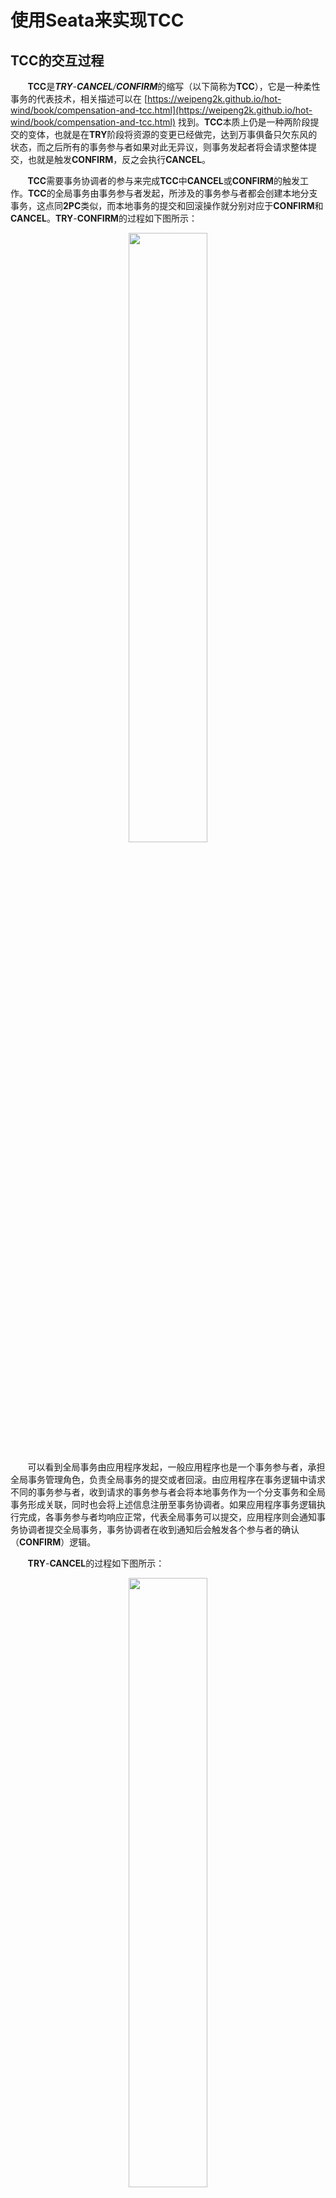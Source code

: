 # 使用**Seata**来实现**TCC**

## **TCC**的交互过程

&nbsp;&nbsp;&nbsp;&nbsp;&nbsp;&nbsp;&nbsp;**TCC**是***TRY**-**CANCEL**/**CONFIRM***的缩写（以下简称为**TCC**），它是一种柔性事务的代表技术，相关描述可以在 [https://weipeng2k.github.io/hot-wind/book/compensation-and-tcc.html](https://weipeng2k.github.io/hot-wind/book/compensation-and-tcc.html) 找到。**TCC**本质上仍是一种两阶段提交的变体，也就是在**TRY**阶段将资源的变更已经做完，达到万事俱备只欠东风的状态，而之后所有的事务参与者如果对此无异议，则事务发起者将会请求整体提交，也就是触发**CONFIRM**，反之会执行**CANCEL**。

&nbsp;&nbsp;&nbsp;&nbsp;&nbsp;&nbsp;&nbsp;**TCC**需要事务协调者的参与来完成**TCC**中**CANCEL**或**CONFIRM**的触发工作。**TCC**的全局事务由事务参与者发起，所涉及的事务参与者都会创建本地分支事务，这点同**2PC**类似，而本地事务的提交和回滚操作就分别对应于**CONFIRM**和**CANCEL**。**TRY**-**CONFIRM**的过程如下图所示：

<center>
<img src="https://weipeng2k.github.io/hot-wind/resources/tcc-using-seata/try-confirm.png" width="50%" />
</center>

&nbsp;&nbsp;&nbsp;&nbsp;&nbsp;&nbsp;&nbsp;可以看到全局事务由应用程序发起，一般应用程序也是一个事务参与者，承担全局事务管理角色，负责全局事务的提交或者回滚。由应用程序在事务逻辑中请求不同的事务参与者，收到请求的事务参与者会将本地事务作为一个分支事务和全局事务形成关联，同时也会将上述信息注册至事务协调者。如果应用程序事务逻辑执行完成，各事务参与者均响应正常，代表全局事务可以提交，应用程序则会通知事务协调者提交全局事务，事务协调者在收到通知后会触发各个参与者的确认（**CONFIRM**）逻辑。

&nbsp;&nbsp;&nbsp;&nbsp;&nbsp;&nbsp;&nbsp;**TRY**-**CANCEL**的过程如下图所示：

<center>
<img src="https://weipeng2k.github.io/hot-wind/resources/tcc-using-seata/try-cancel.png" width="50%" />
</center>

&nbsp;&nbsp;&nbsp;&nbsp;&nbsp;&nbsp;&nbsp;该过程和**TRY**-**CONFIRM**过程相似，在这个过程中，如果在事务逻辑中调用事务参与者出现错误，则应用程序会通知事务协调者对当前全局事务进行回滚，事务协调者在收到通知后会触发各个参与者的取消（**CANCEL**）逻辑。

## **TCC**的主要优势

&nbsp;&nbsp;&nbsp;&nbsp;&nbsp;&nbsp;&nbsp;**TCC**的主要优势在于性能不错，有较高的吞吐量。以电商的商品订购场景为例，买家订购商品生成订单，同时会进行商品库存扣减，这个过程需要保证如果库存满足订购的数量，订单有效，反之则订单无效，也就是说订购过程是一个事务。简单起见，整个过程涉及三个事务参与者，分别是：交易前台、订单和商品库存三个微服务系统，交易前台会调用订单和商品库存两个微服务完成订购。

&nbsp;&nbsp;&nbsp;&nbsp;&nbsp;&nbsp;&nbsp;如果使用**2PC**来确保该分布式事务的执行，假设在订购过程中，订单微服务生成了订单，但由于调用商品库存系统出现错误（库存不足或调用出错），该全局事务会进行回滚，而该过程对资源的占用如下图所示：

<center>
<img src="https://weipeng2k.github.io/hot-wind/resources/tcc-using-seata/2pc-abort-cost-time.png" width="60%" />
</center>

&nbsp;&nbsp;&nbsp;&nbsp;&nbsp;&nbsp;&nbsp;可以看到参与到该分布式事务的交易前台、订单和商品库存三个微服务，会将参与事务的资源（比如：订单数据和商品库存数据等）进行锁定，而锁定时间会横跨两个阶段。商品库存微服务反馈中止，全局事务必然中止，可是订单微服务依旧要等待协调者的通知才能继续，这使得订单资源被长时间锁定。可以看到，在**2PC**模式下，整个系统的吞吐量存在短板，事务参与者中如果存在比较耗时的操作，将会导致该问题更加明显。

&nbsp;&nbsp;&nbsp;&nbsp;&nbsp;&nbsp;&nbsp;如果换用**TCC**来处理这个场景，**TCC**事务参与者会在接受到请求后即刻提交本地事务，事务参与者之间不会由于对方处理耗时过长而相互影响，该过程对资源的占用如下图所示：

<center>
<img src="https://weipeng2k.github.io/hot-wind/resources/tcc-using-seata/tcc-cancel-cost-time.png" width="60%" />
</center>

&nbsp;&nbsp;&nbsp;&nbsp;&nbsp;&nbsp;&nbsp;从**TCC**的交互过程可以看到各个事务参与者所负责的本地事务在接收到调用请求后就会开始处理，一旦完成就会提交。订单微服务在接受到交易前台微服务的调用后就会进行订单创建，不会等待商品库存微服务的处理结果，而当事务协调者发送取消事件给订单微服务时，订单微服务会根据通知所包含的事务上下文关键信息（比如：订单ID）来取消对应的订单，且取消订单的操作也是一个本地事务。

&nbsp;&nbsp;&nbsp;&nbsp;&nbsp;&nbsp;&nbsp;相比较**2PC**而言，**TCC**对资源的锁定占用时间会短很多，呈现出一种对资源离散且短时占据的形态，而非**2PC**在整个事务周期内都会整块长时间的锁定资源。由于资源锁定时间变短，相同时间下处理本地事务数量自然增多，使得**TCC**模式下，整个系统的吞吐量会有显著的提升。

> 在微服务架构下，可以通过适当提升**TCC**链路上较为耗时的微服务实例数量，使的整个系统的吞吐量更进一步提升。

## **TCC**的使用代价

&nbsp;&nbsp;&nbsp;&nbsp;&nbsp;&nbsp;&nbsp;**TCC**对资源锁定时间的减少无疑会提升系统的吞吐量，有更好的性能表现，但任何好处都会有交换的代价，而这些代价主要体现在以下两个方面。

### 产品交互方式的改变

&nbsp;&nbsp;&nbsp;&nbsp;&nbsp;&nbsp;&nbsp;在之前的商品订购场景中，**2PC**和**TCC**模式的不同之处除了在资源锁定上，在数据的可见性上也有非常大的不同。**2PC**在处理该场景时，当订单由于库存不足生成失败，用户（或买家）在后台是无法看到订购失败的订单，并且在数据库层面也不会出现失败订单的记录，因为**2PC**追求的是强一致性，数据被回滚了。用户的订购体感就是感觉订购失败，可能是网络或者系统不稳定，那接下来再试一下就好。

&nbsp;&nbsp;&nbsp;&nbsp;&nbsp;&nbsp;&nbsp;**TCC**在处理该场景时，订单和商品库存之间没有强依赖，虽然在一个全局事务中，但是订单数据会生成，虽然可以通过状态位等技术手段使用户无法查看到该失败订单，可是它确实在数据库中生成了，只是在之后对生成的数据做取消或确认操作，是一种最终一致性的体现。当然可以在随后的**CANCEL**事件处理中将该订单删除，但是这些特殊的处理逻辑已经侵入到了系统实现中，不是一个好的选择。

&nbsp;&nbsp;&nbsp;&nbsp;&nbsp;&nbsp;&nbsp;适当改变产品的交互方式以适应**TCC**模式会是一个更好的选项。由于**TCC**是两段异步的处理模式，产品需要一定程度上面向失败设计，将失败的订单认为是一种正常的情况，用户可以看到失败的订单并能看到失败的原因。这样在订单生成的初始阶段，可以展示给用户处理中的提示信息，而最终的**CONFIRM**或者**CANCEL**通知完成处理后，反馈给用户最终的处理结果。

&nbsp;&nbsp;&nbsp;&nbsp;&nbsp;&nbsp;&nbsp;产品交互方式的适当改变，增加面向失败和容错的些许设计，会使得**TCC**模式获得更好的用户体验，同时业务产品和技术实现能够做到对齐。

### 技术实现方式的改变

&nbsp;&nbsp;&nbsp;&nbsp;&nbsp;&nbsp;&nbsp;**2PC**本质是在数据层面做分布式事务，它不需要应用代码做改造，而**TCC**实质是应用层面的**2PC**，它需要应用代码做改造来满足**TCC**所需的语义。

&nbsp;&nbsp;&nbsp;&nbsp;&nbsp;&nbsp;&nbsp;微服务接口定义需要做出改变以适应**TCC**，以订单生成接口为例，在**2PC**和**TCC**模式下的不同如下图所示：

<center>
<img src="https://weipeng2k.github.io/hot-wind/resources/tcc-using-seata/tcc-interface.png" width="70%" />
</center>

&nbsp;&nbsp;&nbsp;&nbsp;&nbsp;&nbsp;&nbsp;可以看到在**2PC**（上图左半部分）模式下，应用对于接口的定义不会受到约束，这点是**2PC**的优势，事务协调者同数据源进行协作实现分布式事务，一定程度上对应用透明。而**TCC**（上图右半部分）模式下，应用成为分布式事务中的主角，它需要同事务协调者进行交互，所以在接口定义上需要定义出数据的创建、取消和确认三个不同的方法来分别应对**TCC**中的**TRY**、**CANCEL**和**CONFIRM**逻辑处理。

&nbsp;&nbsp;&nbsp;&nbsp;&nbsp;&nbsp;&nbsp;对于**2PC**而言，如果准备阶段投票出现了中止，则在后续的提交阶段数据源会将数据进行回滚。**TCC**实际是需要用户编写取消的逻辑来处理之前**TRY**阶段生成的数据，对于数据源而言，这又是另一次提交。

&nbsp;&nbsp;&nbsp;&nbsp;&nbsp;&nbsp;&nbsp;在上图中的**TCC**模式下，对于订单生成服务`OrderCreateService`定义了三个方法`createOrder`、`cancelOrder`和`confirmOrder`分别应对订单生成过程中的**TRY**、**CANCEL**和**CONFIRM**逻辑。**TCC**除了对应用接口定义产生了侵入，对于这些方法的实现也有隐性的要求，也就是方法实现需要做到幂等。以`cancelOrder`为例，在取消订单时需要先获取订单，且订单是新生成、没有被取消且没有被确认的情况下才能够进行取消处理，这么做的原因在于事务协调者对于应用的通知可能会由于网络（或其他）原因出现延迟或重复通知，所以需要由应用自身的代码逻辑保证逻辑的幂等。

## **Seata**支持**TCC**

&nbsp;&nbsp;&nbsp;&nbsp;&nbsp;&nbsp;&nbsp;使用**TCC**，需要一个事务协调者来完成对全局事务（和分支事务）的状态维护与驱动。事务协调者接受事务参与者（也就是微服务应用）本地分支事务的注册，并且在全局事务提交或回滚时调用各个事务参与者相应的确认或取消接口。

&nbsp;&nbsp;&nbsp;&nbsp;&nbsp;&nbsp;&nbsp;**TCC**事务协调者的开源实现目前在业界有多个，其中使用广泛、功能完备且稳定可靠的参考实现当属**Seata**。

> 本文使用的**Seata**版本是2021年4月发布的1.4.2版本，讲述内容主要涉及到**TCC**的使用，更详尽的内容可以访问*seata.io*，参考其官方文档。

### 什么是**Seata**

&nbsp;&nbsp;&nbsp;&nbsp;&nbsp;&nbsp;&nbsp;**Seata**是一款开源的分布式解决方案，支持诸如：**AT**（类似**2PC**）、**TCC**、**SAGA**和**XA**多种事务模式。**Seata**是基于**C/S**架构的中间件，微服务应用需要依赖**Seata**客户端来完成和**Seata**服务端的通信，通信协议基于**Seata**自有的RPC协议。微服务应用通过**Seata**远程调用完成分布式事务的开启、注册，同时该链路也接受来自**Seata**服务端（由于事务状态变更而带来）的回调通知，其架构如下图所示：

<center>
<img src="https://weipeng2k.github.io/hot-wind/resources/tcc-using-seata/seata-architecture.png" width="70%" />
</center>

&nbsp;&nbsp;&nbsp;&nbsp;&nbsp;&nbsp;&nbsp;使用**Seata**之前，需要先部署**Seata**服务端，服务端会将**Seata**服务注册到注册中心，目的是当依赖**Seata**客户端的微服务应用启动时，可以通过注册中心订阅到**Seata**服务，使**Seata**服务以集群高可用的方式暴露给开发者。**Seata**的客户端和服务端有许多参数可以配置，比如：提交的重试次数或间隔时间，这些配置可以配置在微服务应用或者**Seata**服务端上，但也可以通过将其配置在配置中心上统一的管理起来。**Seata**服务端可以通过依赖外部的数据存储将事务上下文等信息持久化存储起来，使得**Seata**服务端无状态化，进一步提升可用性。**Seata**可以选择多种开源的注册和配置中心以及数据存储，如下表所示：

|类型|可选产品|功能描述|
|---|---|---|
|注册中心|文件、ZooKeeper、Redis、Nacos和ETCD等|**Seata**服务端注册**Seata**服务，**Seata**客户端进行服务发现|
|配置中心|文件、ZooKeeper、Nacos、ETCD和SpringCloud Config等|统一管理和维护**Seata**的配置信息|
|数据存储|文件、关系数据库和Redis|持久化存储全局事务、分支事务以及事务上下文信息|

&nbsp;&nbsp;&nbsp;&nbsp;&nbsp;&nbsp;&nbsp;微服务应用通过依赖**Seata**客户端来获得同**Seata**服务端通信的能力，**Seata**客户端通过AOP以及对主流RPC框架的扩展来完成对微服务应用间远程调用的信息，在远程调用前开启（或注册）分布式事务，当**Seata**服务端发现事务状态变化时，再回调部署在微服务应用中的**Seata**客户端来执行相应的逻辑。

### **Seata**如何支持**TCC**

&nbsp;&nbsp;&nbsp;&nbsp;&nbsp;&nbsp;&nbsp;在**TCC**模式中，由事务管理器（一般也是事务参与者）开启全局事务，在事务逻辑执行过程中，该链路上所有节点（微服务应用）的分布式调用都会注册相应的分支事务，全局事务和分支事务会产生关联。当事务逻辑执行成功，代表全局事务可以提交，事务协调者会回调各个事务参与者的确认逻辑，反之，回调其取消逻辑。

&nbsp;&nbsp;&nbsp;&nbsp;&nbsp;&nbsp;&nbsp;可以看到事务的开启和（节点之间的）传播是实现**TCC**的关键，**Seata**利用了AOP以及对主流RPC框架进行扩展来提供支持，接下来会简单介绍一下**Seata**对全局事务开启以及传播的主要逻辑，涉及到**Seata**更细节的知识需要读者自行了解。

&nbsp;&nbsp;&nbsp;&nbsp;&nbsp;&nbsp;&nbsp;在需要全局事务控制的方法上，通过添加注解@GlobalTransactional将其标识为全局事务方法，该方法中的逻辑即事务逻辑，在方法中的远程调用也会被全局事务所管理，其主要接口和类（以及部分主要方法）如下图所示：

<center>
<img src="https://weipeng2k.github.io/hot-wind/resources/tcc-using-seata/seata-aop.png" width="70%" />
</center>

&nbsp;&nbsp;&nbsp;&nbsp;&nbsp;&nbsp;&nbsp;可以看到**Seata**客户端通过实现**spring-aop**的方法拦截器来获得对用户方法的拦截。**Seata**将全局事务抽象为`GlobalTransaction`，它和普通事务一样具备开始、提交和回滚等方法，当拦截到用户方法的调用（或异常）时，会触发全局事务对应的方法。**Seata**客户端与服务端通信底层基于**netty**，传输的自有**RPC**协议为`RpcMessage`，当事务管理器`TransactionManager`被调用时，会将相关事务操作远程通知到**Seata**服务端，可以认为在微服务之间进行业务远程调用下还存在着一层透明的**Seata**远程调用。

&nbsp;&nbsp;&nbsp;&nbsp;&nbsp;&nbsp;&nbsp;通过AOP以及远程调用的方式，可以让应用透明的开启全局事务，但在微服务架构下，如何能够做到当前事务在微服务之间传播呢？答案是，扩展应用使用的RPC框架。以**Apache Dubbo**为例（以下简称Dubbo），可以看到**Seata**通过扩展**Dubbo**过滤器的方式，在微服务之间传播事务，部分关键代码如下所示：

```java
@Activate(group = {DubboConstants.PROVIDER, DubboConstants.CONSUMER}, order = 100)
public class ApacheDubboTransactionPropagationFilter implements Filter {

    @Override
    public Result invoke(Invoker<?> invoker, Invocation invocation) throws RpcException {
        String xid = RootContext.getXID();
        BranchType branchType = RootContext.getBranchType();

        String rpcXid = RpcContext.getContext().getAttachment(RootContext.KEY_XID);
        String rpcBranchType = RpcContext.getContext().getAttachment(RootContext.KEY_BRANCH_TYPE);
        boolean bind = false;
        if (xid != null) {
            RpcContext.getContext().setAttachment(RootContext.KEY_XID, xid);
            RpcContext.getContext().setAttachment(RootContext.KEY_BRANCH_TYPE, branchType.name());
        } else {
            if (rpcXid != null) {
                RootContext.bind(rpcXid);
                if (StringUtils.equals(BranchType.**TCC**.name(), rpcBranchType)) {
                    RootContext.bindBranchType(BranchType.**TCC**);
                }
                bind = true;
            }
        }
        try {
            return invoker.invoke(invocation);
        } finally {
            // 略
        }
    }
}
```

&nbsp;&nbsp;&nbsp;&nbsp;&nbsp;&nbsp;&nbsp;**Dubbo**提供了对调用链路扩展的能力，这也是一款成熟的**RPC**框架需要必备的基础能力。可以看到在上述代码逻辑中，**Seata**的扩展点先尝试获取本地事务信息（包括：事务ID和事务模式），然后尝试获取**Dubbo**请求上下文中对应的远程事务信息。

&nbsp;&nbsp;&nbsp;&nbsp;&nbsp;&nbsp;&nbsp;如果能够获取到存储在`ThreadLocal`中的本地事务信息，表明当前代码运作在一个全局事务中，则尝试将事务信息放置到**Dubbo**请求上下文中，使之能够传递到下一个微服务节点。

&nbsp;&nbsp;&nbsp;&nbsp;&nbsp;&nbsp;&nbsp;如果本地事务信息没有获取到，而远程事务信息存在，这表明本次调用是**Seata**事务调用，则需要恢复远程事务信息到当前`ThreadLocal`中，将全局事务能够连接起来。

&nbsp;&nbsp;&nbsp;&nbsp;&nbsp;&nbsp;&nbsp;通过扩展**Dubbo**的`Filter`，使得**Seata**的全局事务具备了击鼓传花般的远程传输能力，事务逻辑中所有的分布式调用，均会在请求中“**沾染**”上事务信息，而这些信息也会被**Seata**服务端所掌握，最终在事务完成时，发起对所有事务参与者的回调。

## 一个基于**Seata**的参考示例

&nbsp;&nbsp;&nbsp;&nbsp;&nbsp;&nbsp;&nbsp;以前文中商品订购场景为例，基于**SpringBoot**和**Dubbo**来实现该功能，同时依靠**Seata**确保分布式事务。示例中的部分业务代码仅打印了参数或结果，目的是方便读者观察执行的过程，本文接下来针对关键代码进行介绍，应用全部代码可以在：[https://github.com/weipeng2k/seata-tcc-guide](https://github.com/weipeng2k/seata-tcc-guide) 找到。

### 部署**Seata**

&nbsp;&nbsp;&nbsp;&nbsp;&nbsp;&nbsp;&nbsp;在运行示例前需要部署**Seata**服务端，**Seata**服务端一般以集群的方式进行部署，依赖注册和配置中心以及外部存储做到高可用。由于本文主要介绍微服务应用如何使用**Seata**实现**TCC**，简单起见采用单节点的方式进行部署。

&nbsp;&nbsp;&nbsp;&nbsp;&nbsp;&nbsp;&nbsp;可以选择在官网下载**Seata**服务端，解压后运行`seata-server.sh`启动，如下图所示：

<center>
<img src="https://weipeng2k.github.io/hot-wind/resources/tcc-using-seata/seata-server-download.png" width="70%" />
</center>

&nbsp;&nbsp;&nbsp;&nbsp;&nbsp;&nbsp;&nbsp;默认**Seata**服务端的依赖（注册和配置中心以及外部存储）是本地文件。

&nbsp;&nbsp;&nbsp;&nbsp;&nbsp;&nbsp;&nbsp;当然也可以使用**Docker**进行部署，在安装了**Docker**的机器上运行如下命令：

```sh
docker run --name seata-server -p 8091:8091 -d seataio/seata-server:latest
```

&nbsp;&nbsp;&nbsp;&nbsp;&nbsp;&nbsp;&nbsp;该命令在当前机器上启动了**Seata**服务端，同时暴露了**Seata**服务端的（默认）端口。

> 如果不在本机部署**Seata**服务端，需要记录部署了**Seata**服务端机器的**IP**，并且能够确保之后部署的微服务应用能够访问该**IP**。微服务应用中的配置项`seata.service.grouplist.default`需要配置为服务端的**IP**和端口。

### 应用代码简介

&nbsp;&nbsp;&nbsp;&nbsp;&nbsp;&nbsp;&nbsp;本示例中商品订购场景涉及三个微服务应用，其相关信息如下表所示：

|应用|前台交易微服务|订单微服务|商品微服务|
|---|---|---|---|
|名称|**trade-facade**|**order-service**|**product-service**|
|领域实体|无|订单|商品库存<br>库存占用明细|
|接口服务|TradeAction，商品下单接口|`OrderCreateService`，订单创建服务|`ProductInventoryService`，商品库存服务|
|功能描述|接收前端请求，调用`OrderCreateService`创建订单，同时调用`ProductInventoryService`扣减对应商品的库存|实现并发布`OrderCreateService`，维护订单模型与数据|实现并发布`ProductInventoryService`，维护商品库存相关模型与数据|

&nbsp;&nbsp;&nbsp;&nbsp;&nbsp;&nbsp;&nbsp;用户订购请求通过**trade-facade**进入，首先会调用**order-service**生成订单，此时订单的是否可用状态为`false`，然后**trade-facade**调用**product-service**进行库存扣减，如果库存充足则减少商品预扣库存数量同时生成库存占用明细，以上为**TRY**阶段，相关部分代码如下：

```java
@Component("tradeAction")
public class TradeActionImpl implements TradeAction {

    @DubboReference(group = "dubbo", version = "1.0.0")
    private `OrderCreateService` orderCreateService;
    @DubboReference(group = "dubbo", version = "1.0.0")
    private `ProductInventoryService` productInventoryService;

    // fake id generator
    private final AtomicLong orderIdGenerator = new AtomicLong(System.currentTimeMillis());

    @Override
    @GlobalTransactional
    public Long makeOrder(Long productId, Long buyerId, Integer amount) {
        RootContext.bindBranchType(BranchType.**TCC**);
        CreateOrderParam createOrderParam = new CreateOrderParam();
        createOrderParam.setProductId(productId);
        createOrderParam.setBuyerUserId(buyerId);
        createOrderParam.setAmount(amount);
        Long orderId;
        try {
            orderId = orderIdGenerator.getAndIncrement();
            orderCreateService.createOrder(createOrderParam, orderId);
        } catch (OrderException ex) {
            throw new RuntimeException(ex);
        }

        OccupyProductInventoryParam occupyProductParam = new OccupyProductInventoryParam();
        try {
            occupyProductParam.setProductId(productId);
            occupyProductParam.setAmount(amount);
            occupyProductParam.setOutBizId(orderId);
            productInventoryService.occupyProductInventory(occupyProductParam, orderId.toString());
        } catch (ProductException ex) {
            throw new RuntimeException(ex);
        }

        return orderId;
    }
}
```

&nbsp;&nbsp;&nbsp;&nbsp;&nbsp;&nbsp;&nbsp;可以看到`makeOrder`方法上标注了`GlobalTransactional`注解，表示该方法需事务保证，同时通过`RootContext`设置当前的事务模式为**TCC**。

&nbsp;&nbsp;&nbsp;&nbsp;&nbsp;&nbsp;&nbsp;对于`OrderCreateService`和`ProductInventoryService`，也需要增加**Seata**的注解，使得之后的**CANCEL**或**CONFIRM**通知能够调用到相应的逻辑，以`OrderCreateService`为例，代码如下：

```java
@LocalTCC
public interface OrderCreateService {

    /**
     * 根据参数创建一笔订单
     *
     * @param param   订单创建参数
     * @param orderId 订单ID
     * @throws OrderException 订单异常
     */
    @TwoPhaseBusinessAction(name = "orderCreateService", commitMethod = "confirmOrder", rollbackMethod = "cancelOrder")
    void createOrder(CreateOrderParam param,
                     @BusinessActionContextParameter(paramName = "orderId") Long orderId) throws OrderException;

    /**
     * <pre>
     * 根据订单ID确认订单
     * </pre>
     *
     * @param businessActionContext 业务行为上下文
     * @throws OrderException 订单异常
     */
    void confirmOrder(BusinessActionContext businessActionContext) throws OrderException;

    /**
     * <pre>
     * 根据订单ID作废当前订单
     * </pre>
     *
     * @param businessActionContext 业务行为上下文
     * @throws OrderException 订单异常
     */
    void cancelOrder(BusinessActionContext businessActionContext) throws OrderException;
}
```

&nbsp;&nbsp;&nbsp;&nbsp;&nbsp;&nbsp;&nbsp;可以看到接口声明需要标注`LocalTCC`注解，同时在**TRY**阶段（也就是`createOrder`）方法上标注`TwoPhaseBusinessAction`注解，而其中`commitMethod`和`rollbackMethod`分别对应**CONFIRM**和**CANCEL**阶段方法。通过`TwoPhaseBusinessAction`注解的声明，**Seata**会知晓在全局事务提交或回滚时调用该微服务应用的哪个方法。

> `LocalTCC`、`TwoPhaseBusinessAction`和`BusinessActionContextParameter`注解需要标注在接口上才能被**Seata**所识别，这也是为什么**TCC**模式对应用的侵入性较强的一个原因

&nbsp;&nbsp;&nbsp;&nbsp;&nbsp;&nbsp;&nbsp;如果订购成功，全局事务可以提交，**Seata**服务端会回调参与事务微服务的**CONFIRM**逻辑。**order-service**的`confirmOrder`方法会被调用，订单的可用状态会被更新为`true`。**product-service**的`confirmProductInventory`方法会被调用，真实库存会被扣减，库存占用明细状态会更新为成功。

&nbsp;&nbsp;&nbsp;&nbsp;&nbsp;&nbsp;&nbsp;如果订购失败，全局事务需要回滚，失败的原因可能是调用**order-service**或**product-service**服务出现业务异常，比如：生成订单失败或库存不足，也有可能是系统异常，比如：调用超时或网络传输异常等，**Seata**服务端会回调参与事务微服务的**CANCEL**逻辑。**order-service**的`cancelOrder`方法会被调用，订单可用状态会被更新为`false`。**product-service**的`cancelProductInventory`方法会被调用，预扣库存会被增加，库存占用明细状态会更新为取消。

> **Seata**服务端会回调参与事务微服务的相应逻辑，这个参与代表着业务远程调用已经发起，如果没有执行则不会发起对应的回调。比如：在`makeOrder`方法代码中，逻辑上的事务参与者有**trade-facade**、**order-service**和**product-service**，但如果`makeOrder`方法在实际执行中，调用到**order-service**就抛错了，则**CANCEL**回调只会通知到**trade-facade**和**order-service**。

### 订购示例演示

&nbsp;&nbsp;&nbsp;&nbsp;&nbsp;&nbsp;&nbsp;订购示例逻辑为，先初始化一个商品的库存为20，然后本地模拟10个并发请求用于订购商品，每次订购的数量为3，相关代码如下所示：

```java
@SpringBootApplication
@EnableDubbo
@Configuration
public class TradeApplication implements CommandLineRunner {

    private final ThreadPoolExecutor threadPoolExecutor = new ThreadPoolExecutor(10, 10, 5, TimeUnit.SECONDS,
            new LinkedBlockingQueue<>());
    @Autowired
    private TradeAction tradeAction;

    public static void main(String[] args) {
        SpringApplication.run(TradeApplication.class, args);
    }

    @Override
    public void run(String... args) throws Exception {
        tradeAction.setProductInventory(1L, 20);
        CountDownLatch start = new CountDownLatch(1);
        CountDownLatch stop = new CountDownLatch(10);
        AtomicInteger orderCount = new AtomicInteger();
        for (int i = 1; i <= 10; i++) {
            int userId = i;
            threadPoolExecutor.execute(() -> {
                try {
                    start.await();
                } catch (InterruptedException e) {
                    e.printStackTrace();
                }
                try {
                    tradeAction.makeOrder(1L, (long) userId, 3);
                    orderCount.incrementAndGet();
                } catch (Exception ex) {
                    // Ignore.
                } finally {
                    stop.countDown();
                }
            });
        }

        start.countDown();

        stop.await();

        Thread.sleep(1000);

        System.err.println("订单数量：" + orderCount.get());
        System.err.println("库存余量：" + tradeAction.getProductInventory(1L));
    }
}
```

&nbsp;&nbsp;&nbsp;&nbsp;&nbsp;&nbsp;&nbsp;先启动**order-service**和**product-service**，然后运行**trade-facade**，可以看到输出：

```sh
订单数量：6
库存余量：2
```

> 微服务需要依赖注册中心，本示例的注册中心使用的是**ZooKeeper**。

&nbsp;&nbsp;&nbsp;&nbsp;&nbsp;&nbsp;&nbsp;输出显示生成6笔订单，每笔订单包含3件商品，因此商品库存还剩2件，这表示有4笔订单被取消，可以观察**order-service**的标准输出，能够看到**TRY**阶段的相关（部分）输出：

```sh
买家{7}购买商品{1}，数量为{3}，订单{1631264872732}生成@2021-09-10 17:07:56[DubboServerHandler-192.168.31.133:20880-thread-3] in Tx(172.18.0.3:8091:27191024100888792)
.
.
买家{10}购买商品{1}，数量为{3}，订单{1631264872731}生成@2021-09-10 17:07:56[DubboServerHandler-192.168.31.133:20880-thread-4] in Tx(172.18.0.3:8091:27191024100888799)
```

&nbsp;&nbsp;&nbsp;&nbsp;&nbsp;&nbsp;&nbsp;总共10条记录，可以看到每笔订单均在不同的事务（Tx）中生成，且运行的线程为**Dubbo**服务端线程。

&nbsp;&nbsp;&nbsp;&nbsp;&nbsp;&nbsp;&nbsp;在**TRY**阶段之后，会出现**CANCEL**和**CONFIRM**阶段的（部分）输出：

```sh
买家{7}购买商品{1}，数量为{3}，订单{1631264872732}启用@2021-09-10 17:07:56[rpcDispatch_RMROLE_1_1_24] in Tx(172.18.0.3:8091:27191024100888792)
.
.
买家{9}购买商品{1}，数量为{3}，订单{1631264872728}取消@2021-09-10 17:07:57[rpcDispatch_RMROLE_1_8_24] in Tx(172.18.0.3:8091:27191024100888793)
```

&nbsp;&nbsp;&nbsp;&nbsp;&nbsp;&nbsp;&nbsp;其中订单启用的输出有6条，订单取消的输出有4条，同时注意到运行的线程为**Seata**的资源管理器线程。

> **TCC**不同阶段的逻辑一般是由不同线程运行的，所以在实际使用过程中，需要注意线程安全问题。

## **Seata**的一些问题
